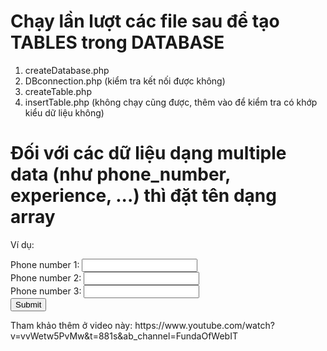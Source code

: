 # Chạy lần lượt các file sau để tạo TABLES trong DATABASE
1. createDatabase.php
2. DBconnection.php (kiểm tra kết nối được không)
3. createTable.php
4. insertTable.php (không chạy cũng được, thêm vào để kiểm tra có khớp kiểu dữ liệu không)

# Đối với các dữ liệu dạng multiple data (như phone_number, experience, ...) thì đặt tên dạng array
Ví dụ:
<form action="your_script.php" method="post">
  Phone number 1: <input type="text" name="phone_number[]"><br>
  Phone number 2: <input type="text" name="phone_number[]"><br>
  Phone number 3: <input type="text" name="phone_number[]"><br>
  <input type="submit">
</form>
Tham khảo thêm ở video này: https://www.youtube.com/watch?v=vvWetw5PvMw&t=881s&ab_channel=FundaOfWebIT
